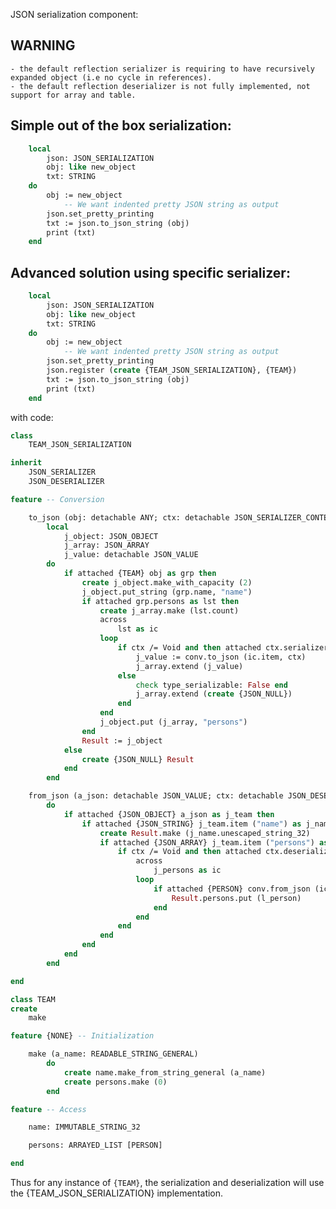 JSON serialization component:

## WARNING
	- the default reflection serializer is requiring to have recursively expanded object (i.e no cycle in references).
	- the default reflection deserializer is not fully implemented, not support for array and table.

## Simple out of the box serialization:

```eiffel
	local
		json: JSON_SERIALIZATION
		obj: like new_object
		txt: STRING
	do
		obj := new_object
			-- We want indented pretty JSON string as output
		json.set_pretty_printing 
		txt := json.to_json_string (obj)
		print (txt)
	end
```

## Advanced solution using specific serializer:

```eiffel
	local
		json: JSON_SERIALIZATION
		obj: like new_object
		txt: STRING
	do
		obj := new_object
			-- We want indented pretty JSON string as output
		json.set_pretty_printing 
		json.register (create {TEAM_JSON_SERIALIZATION}, {TEAM})
		txt := json.to_json_string (obj)
		print (txt)
	end
```

with code:

```eiffel
class
	TEAM_JSON_SERIALIZATION

inherit
	JSON_SERIALIZER
	JSON_DESERIALIZER

feature -- Conversion

	to_json (obj: detachable ANY; ctx: detachable JSON_SERIALIZER_CONTEXT): JSON_VALUE
		local
			j_object: JSON_OBJECT
			j_array: JSON_ARRAY
			j_value: detachable JSON_VALUE
		do
			if attached {TEAM} obj as grp then
				create j_object.make_with_capacity (2)
				j_object.put_string (grp.name, "name")
				if attached grp.persons as lst then
					create j_array.make (lst.count)
					across
						lst as ic
					loop
						if ctx /= Void and then attached ctx.serializer (ic.item) as conv then
							j_value := conv.to_json (ic.item, ctx)
							j_array.extend (j_value)
						else
							check type_serializable: False end
							j_array.extend (create {JSON_NULL})
						end
					end
					j_object.put (j_array, "persons")
				end
				Result := j_object
			else
				create {JSON_NULL} Result
			end
		end

	from_json (a_json: detachable JSON_VALUE; ctx: detachable JSON_DESERIALIZER_CONTEXT): detachable TEAM
		do
			if attached {JSON_OBJECT} a_json as j_team then
				if attached {JSON_STRING} j_team.item ("name") as j_name then
					create Result.make (j_name.unescaped_string_32)
					if attached {JSON_ARRAY} j_team.item ("persons") as j_items then
						if ctx /= Void and then attached ctx.deserializer ({PERSON}) as conv then
							across
								j_persons as ic
							loop
								if attached {PERSON} conv.from_json (ic.item, ctx) as l_person then
									Result.persons.put (l_person)
								end
							end
						end
					end
				end
			end
		end		

end

class TEAM
create 
	make

feature {NONE} -- Initialization

	make (a_name: READABLE_STRING_GENERAL)
		do
			create name.make_from_string_general (a_name)
			create persons.make (0)
		end

feature -- Access 

	name: IMMUTABLE_STRING_32

	persons: ARRAYED_LIST [PERSON]

end
```

Thus for any instance of `{TEAM}`, the serialization and deserialization will use the {TEAM_JSON_SERIALIZATION} implementation.



